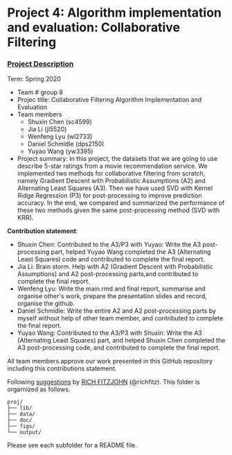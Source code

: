 # Project 4: Algorithm implementation and evaluation: Collaborative Filtering

### [Project Description](doc/project4_desc.md)

Term: Spring 2020

+ Team # group 8
+ Projec title: Collaborative Filtering Algorithm Implementation and Evaluation
+ Team members
	+ Shuxin Chen (sc4599)
	+ Jia Li (jl5520)
	+ Wenfeng Lyu (wl2733)
	+ Daniel Schmidle (dps2150)
	+ Yuyao Wang (yw3395)
+ Project summary: In this project, the datasets that we are going to use describe 5-star ratings from a movie recommendation service. We implemented two methods for collaborative filtering from scratch, namely Gradient Descent with Probabilistic Assumptions (A2) and Alternating Least Squares (A3). Then we have used SVD with Kernel Ridge Regression (P3) for post-processing to improve prediction accuracy. In the end, we compared and summarized the performance of these two methods given the same post-processing method (SVD with KRR).
	
**Contribution statement**:  
+ Shuxin Chen: Contributed to the A3/P3 with Yuyao: Write the A3 post-processing part, helped Yuyao Wang completed the A3 (Alternating Least Squares) code and contributed to complete the final report.
+ Jia Li: Brain storm. Help with A2 (Gradient Descent with Probabilistic Assumptions) and A2 post-processing parts,and contributed to complete the final report.
+ Wenfeng Lyu: Write the main.rmd and final report, summarise and organise other's work, prepare the presentation slides and record, organise the github.
+ Daniel Schmidle:  Write the entire A2 and A2 post-processing parts by myself without help of other team member, and contributed to complete the final report. 
+ Yuyao Wang: Contributed to the A3/P3 with Shuxin: Write the A3 (Alternating Least Squares) part, and helped Shuxin Chen completed the A3 post-processing code, and contributed to complete the final report.

All team members approve our work presented in this GitHub repository including this contributions statement.

Following [suggestions](http://nicercode.github.io/blog/2013-04-05-projects/) by [RICH FITZJOHN](http://nicercode.github.io/about/#Team) (@richfitz). This folder is orgarnized as follows.

```
proj/
├── lib/
├── data/
├── doc/
├── figs/
└── output/
```

Please see each subfolder for a README file.
